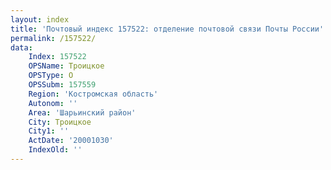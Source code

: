 ```yaml
---
layout: index
title: 'Почтовый индекс 157522: отделение почтовой связи Почты России'
permalink: /157522/
data:
    Index: 157522
    OPSName: Троицкое
    OPSType: О
    OPSSubm: 157559
    Region: 'Костромская область'
    Autonom: ''
    Area: 'Шарьинский район'
    City: Троицкое
    City1: ''
    ActDate: '20001030'
    IndexOld: ''
---
```

